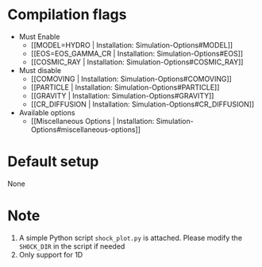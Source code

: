 # Compilation flags
- Must Enable
   - [[MODEL=HYDRO | Installation: Simulation-Options#MODEL]]
   - [[EOS=EOS_GAMMA_CR | Installation: Simulation-Options#EOS]]
   - [[COSMIC_RAY | Installation: Simulation-Options#COSMIC_RAY]]
- Must disable
   - [[COMOVING | Installation: Simulation-Options#COMOVING]]
   - [[PARTICLE | Installation: Simulation-Options#PARTICLE]]
   - [[GRAVITY | Installation: Simulation-Options#GRAVITY]]
   - [[CR_DIFFUSION | Installation: Simulation-Options#CR_DIFFUSION]]
- Available options
   - [[Miscellaneous Options | Installation: Simulation-Options#miscellaneous-options]]


# Default setup
None

# Note
1. A simple Python script `shock_plot.py` is attached. Please modify the `SHOCK_DIR` in the script if needed
2. Only support for 1D
